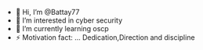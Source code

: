 - 👋 Hi, I’m @Battay77
- 👀 I’m interested in cyber security
- 🌱 I’m currently learning oscp
- ⚡ Motivation fact: ... Dedication,Direction and discipline

<!---
Battay77/Battay77 is a ✨ special ✨ repository because its `README.md` (this file) appears on your GitHub profile.
You can click the Preview link to take a look at your changes.
--->
